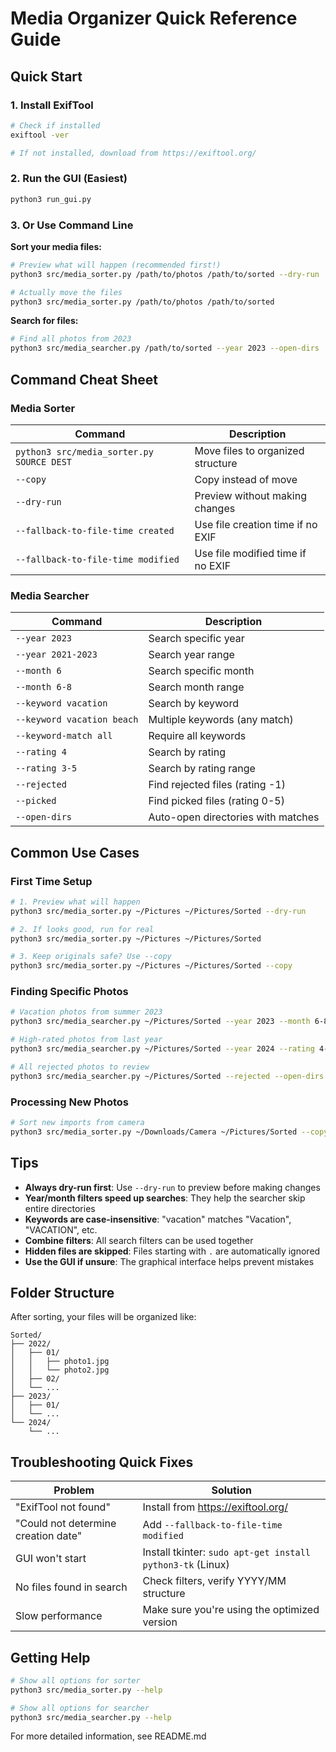# Media Organizer Quick Reference Guide

## Quick Start

### 1. Install ExifTool
```bash
# Check if installed
exiftool -ver

# If not installed, download from https://exiftool.org/
```

### 2. Run the GUI (Easiest)
```bash
python3 run_gui.py
```

### 3. Or Use Command Line

**Sort your media files:**
```bash
# Preview what will happen (recommended first!)
python3 src/media_sorter.py /path/to/photos /path/to/sorted --dry-run

# Actually move the files
python3 src/media_sorter.py /path/to/photos /path/to/sorted
```

**Search for files:**
```bash
# Find all photos from 2023
python3 src/media_searcher.py /path/to/sorted --year 2023 --open-dirs
```

## Command Cheat Sheet

### Media Sorter

| Command | Description |
|---------|-------------|
| `python3 src/media_sorter.py SOURCE DEST` | Move files to organized structure |
| `--copy` | Copy instead of move |
| `--dry-run` | Preview without making changes |
| `--fallback-to-file-time created` | Use file creation time if no EXIF |
| `--fallback-to-file-time modified` | Use file modified time if no EXIF |

### Media Searcher

| Command | Description |
|---------|-------------|
| `--year 2023` | Search specific year |
| `--year 2021-2023` | Search year range |
| `--month 6` | Search specific month |
| `--month 6-8` | Search month range |
| `--keyword vacation` | Search by keyword |
| `--keyword vacation beach` | Multiple keywords (any match) |
| `--keyword-match all` | Require all keywords |
| `--rating 4` | Search by rating |
| `--rating 3-5` | Search by rating range |
| `--rejected` | Find rejected files (rating -1) |
| `--picked` | Find picked files (rating 0-5) |
| `--open-dirs` | Auto-open directories with matches |

## Common Use Cases

### First Time Setup
```bash
# 1. Preview what will happen
python3 src/media_sorter.py ~/Pictures ~/Pictures/Sorted --dry-run

# 2. If looks good, run for real
python3 src/media_sorter.py ~/Pictures ~/Pictures/Sorted

# 3. Keep originals safe? Use --copy
python3 src/media_sorter.py ~/Pictures ~/Pictures/Sorted --copy
```

### Finding Specific Photos
```bash
# Vacation photos from summer 2023
python3 src/media_searcher.py ~/Pictures/Sorted --year 2023 --month 6-8 --keyword vacation --open-dirs

# High-rated photos from last year
python3 src/media_searcher.py ~/Pictures/Sorted --year 2024 --rating 4-5 --open-dirs

# All rejected photos to review
python3 src/media_searcher.py ~/Pictures/Sorted --rejected --open-dirs
```

### Processing New Photos
```bash
# Sort new imports from camera
python3 src/media_sorter.py ~/Downloads/Camera ~/Pictures/Sorted --copy --fallback-to-file-time modified
```

## Tips

- **Always dry-run first**: Use `--dry-run` to preview before making changes
- **Year/month filters speed up searches**: They help the searcher skip entire directories
- **Keywords are case-insensitive**: "vacation" matches "Vacation", "VACATION", etc.
- **Combine filters**: All search filters can be used together
- **Hidden files are skipped**: Files starting with `.` are automatically ignored
- **Use the GUI if unsure**: The graphical interface helps prevent mistakes

## Folder Structure

After sorting, your files will be organized like:
```
Sorted/
├── 2022/
│   ├── 01/
│   │   ├── photo1.jpg
│   │   └── photo2.jpg
│   ├── 02/
│   └── ...
├── 2023/
│   ├── 01/
│   └── ...
└── 2024/
    └── ...
```

## Troubleshooting Quick Fixes

| Problem | Solution |
|---------|----------|
| "ExifTool not found" | Install from https://exiftool.org/ |
| "Could not determine creation date" | Add `--fallback-to-file-time modified` |
| GUI won't start | Install tkinter: `sudo apt-get install python3-tk` (Linux) |
| No files found in search | Check filters, verify YYYY/MM structure |
| Slow performance | Make sure you're using the optimized version |

## Getting Help

```bash
# Show all options for sorter
python3 src/media_sorter.py --help

# Show all options for searcher
python3 src/media_searcher.py --help
```

For more detailed information, see README.md
